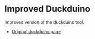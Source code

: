 # Improved Duckduino
Improved version of the duckduino tool.
* [Original duckduino page](https://github.com/Lacerda53/duckduino)
